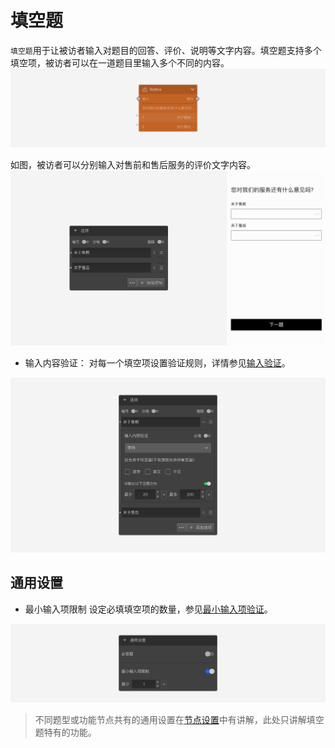 ```index

```

```tag

```

```summary

```
# 填空题

`填空题`用于让被访者输入对题目的回答、评价、说明等文字内容。填空题支持多个填空项，被访者可以在一道题目里输入多个不同的内容。
<img src='../../assets/snapshots/nodes/textbox/node.png'>

如图，被访者可以分别输入对售前和售后服务的评价文字内容。
<img src='../../assets/snapshots/nodes/textbox/section.png'>

+ 输入内容验证：
对每一个填空项设置验证规则，详情参见[输入验证](../node-setting/input-validation.md)。
<img src='../../assets/snapshots/nodes/textbox/validate.png'>

## 通用设置

+ 最小输入项限制
设定必填填空项的数量，参见[最小输入项验证](../node-setting/common.md#最小输入项限制)。
<img src='../../assets/snapshots/nodes/textbox/common.png'>

> 不同题型或功能节点共有的通用设置在[节点设置](../node-setting/concept.md)中有讲解，此处只讲解填空题特有的功能。